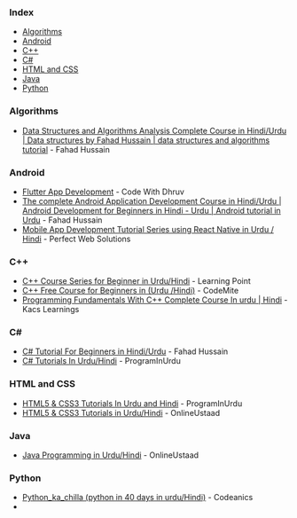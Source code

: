 ### Index

* [Algorithms](#algorithms)
* [Android](#android)
* [C++](#cplusplus)
* [C#](#csharp)
* [HTML and CSS](#html-and-css)
* [Java](#java)
* [Python](#python)


### <a id="algorithms"></a>Algorithms

* [Data Structures and Algorithms Analysis Complete Course in Hindi/Urdu \| Data structures by Fahad Hussain \| data structures and algorithms tutorial](https://www.youtube.com/playlist?list=PLtCBuHKmdxOfPNlAKWxBqdznCcXV4iWCz) - Fahad Hussain


### <a id="android"></a>Android

* [Flutter App Development](https://www.youtube.com/playlist?list=PLlvhNpz1tBvH4Wn8rMjtscK3l2pXnC9aN) - Code With Dhruv
* [The complete Android Application Development Course in Hindi/Urdu \| Android Development for Beginners in Hindi - Urdu \| Android tutorial in Urdu](https://www.youtube.com/playlist?list=PLtCBuHKmdxOe8IWZnA515lGPKaWx5WNOE) - Fahad Hussain
* [Mobile App Development Tutorial Series using React Native in Urdu / Hindi](https://www.youtube.com/playlist?list=PL9fcHFJHtFaZ6DuInqORqFUaKiZO1XCmb) - Perfect Web Solutions


### <a id="cplusplus"></a>C++

* [C++ Course Series for Beginner in Urdu/Hindi](https://www.youtube.com/playlist?list=PLuuQCKO44unsLwJMkR8_koVG6vDPjMYmH) - Learning Point
* [C++ Free Course for Beginners in (Urdu /Hindi)](https://www.youtube.com/playlist?list=PLt4rWC_3rBbWnDrIv4IeC4Vm7PN1wvrNg) - CodeMite
* [Programming Fundamentals With C++ Complete Course In urdu | Hindi](https://www.youtube.com/playlist?list=PL4QkPoTgwFULciDFVJEHEwOKMtf9Q_Aqh) - Kacs Learnings


### <a id="csharp"></a>C#&lrm;

* [C# Tutorial For Beginners in Hindi/Urdu](https://www.youtube.com/playlist?list=PLtCBuHKmdxOfLseCtdZg1a3XBsDFbRVfd) - Fahad Hussain
* [C# Tutorials In Urdu/Hindi](https://youtube.com/playlist?list=PLUyYwyJA_WfQd5zeCU890TDFQAqboekyc) - ProgramInUrdu


### <a id="html-and-css"></a>HTML and CSS

* [HTML5 & CSS3 Tutorials In Urdu and Hindi](https://youtube.com/playlist?list=PLUyYwyJA_WfTr3YWWJ41_V7TrRZoq6cBT) - ProgramInUrdu
* [HTML5 & CSS3 Tutorials in Urdu/Hindi](https://www.youtube.com/playlist?list=PLU4yvac0MJbJrUWqGQbtFxOYR3gRvXxMs) - OnlineUstaad


### <a id="java"></a>Java

* [Java Programming in Urdu/Hindi](https://www.youtube.com/playlist?list=PLU4yvac0MJbKs78u32MyVgYFg9d-6DYGL) - OnlineUstaad

  
### <a id="python"></a>Python

* [Python_ka_chilla (python in 40 days in urdu/Hindi)](https://www.youtube.com/playlist?list=PL9XvIvvVL50HVsu-Ao8NBr0UJSO8O6lBI) - Codeanics
* 
